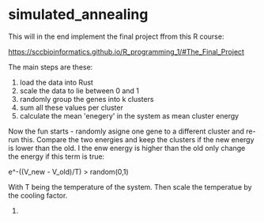 # simulated_annealing

This will in the end implement the final project ffrom this R course:

https://sccbioinformatics.github.io/R_programming_1/#The_Final_Project


The main steps are these:

1. load the data into Rust
2. scale the data to lie between 0 and 1
3. randomly group the genes into k clusters
5. sum all these values per cluster 
6. calculate the mean 'enegery' in the system as mean cluster energy

Now the fun starts - randomly asigne one gene to a different cluster and re-run this.
Compare the two energies and keep the clusters if the new energy is lower than the old.
I the enw energy is higher than the old only change the energy if this term is true:

e^-((V_new - V_old)/T) > random(0,1)

With T being the temperature of the system.
Then scale the temperatue by the cooling factor.

1. 